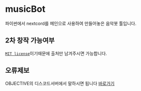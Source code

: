 # musicBot
파이썬에서 nextcord를 메인으로 사용하여 만들어놓은 음악봇 툴입니다.

## 2차 창작 가능여부
[`MIT license`](https://github.com/objectiveTM/musicBot/blob/main/LICENSE)이기때문에 출처만 남겨주시면 가능합니다.

## 오류제보
OBJECTIVE의 디스코드서버에서 말하시면 됩니다 [바로가기](https://discord.gg/w2Fw7UeZmY)
